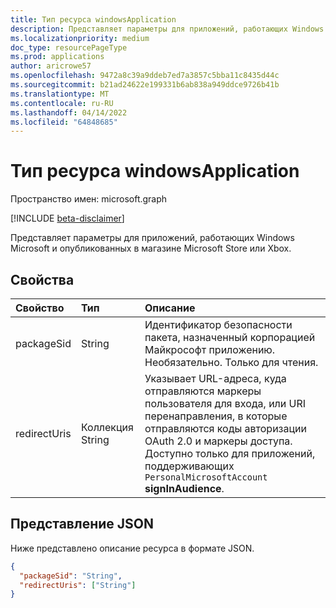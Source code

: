 ```yaml
---
title: Тип ресурса windowsApplication
description: Представляет параметры для приложений, работающих Windows Microsoft и опубликованных в магазине Microsoft Store или Xbox.
ms.localizationpriority: medium
doc_type: resourcePageType
ms.prod: applications
author: aricrowe57
ms.openlocfilehash: 9472a8c39a9ddeb7ed7a3857c5bba11c8435d44c
ms.sourcegitcommit: b21ad24622e199331b6ab838a949ddce9726b41b
ms.translationtype: MT
ms.contentlocale: ru-RU
ms.lasthandoff: 04/14/2022
ms.locfileid: "64848685"
---
```

# <a name="windowsapplication-resource-type"></a>Тип ресурса windowsApplication

Пространство имен: microsoft.graph

[!INCLUDE [beta-disclaimer](../../includes/beta-disclaimer.md)]

Представляет параметры для приложений, работающих Windows Microsoft и опубликованных в магазине Microsoft Store или Xbox.

## <a name="properties"></a>Свойства

| Свойство | Тип | Описание |
|:---------|:-----|:------------|
| packageSid | String | Идентификатор безопасности пакета, назначенный корпорацией Майкрософт приложению. Необязательно. Только для чтения. |
| redirectUris | Коллекция String | Указывает URL-адреса, куда отправляются маркеры пользователя для входа, или URI перенаправления, в которые отправляются коды авторизации OAuth 2.0 и маркеры доступа. Доступно только для приложений, поддерживающих `PersonalMicrosoftAccount` **signInAudience**. |

## <a name="json-representation"></a>Представление JSON
Ниже представлено описание ресурса в формате JSON.

<!-- {
  "blockType": "resource",
  "optionalProperties": [

  ],
  "@odata.type": "microsoft.graph.windowsApplication"
}-->

```json
{
  "packageSid": "String",
  "redirectUris": ["String"]
}

```
